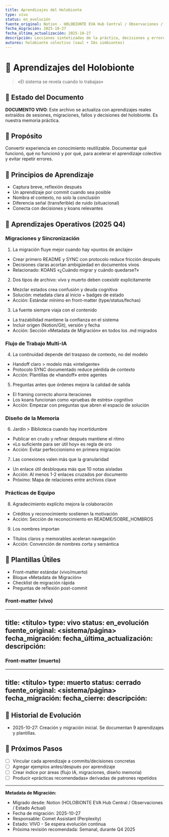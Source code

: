```yaml
---
title: Aprendizajes del Holobionte
type: vivo
status: en_evolución
fuente_original: Notion - HOLOBIONTE EVA Hub Central / Observaciones / Estado Actual
fecha_migración: 2025-10-27
fecha_última_actualización: 2025-10-27
descripción: Lecciones sintetizadas de la práctica, decisiones y errores del holobionte
autores: holobionte colectivo (saul + IAs simbiontes)
---
```


# 📘 Aprendizajes del Holobionte

> «El sistema se revela cuando lo trabajas»

## 🌟 Estado del Documento

**DOCUMENTO VIVO**: Este archivo se actualiza con aprendizajes reales extraídos de sesiones, migraciones, fallos y decisiones del holobionte. Es nuestra memoria práctica.

## 🎯 Propósito

Convertir experiencia en conocimiento reutilizable. Documentar qué funcionó, qué no funcionó y por qué, para acelerar el aprendizaje colectivo y evitar repetir errores.

## 🔎 Principios de Aprendizaje

- Captura breve, reflexión después
- Un aprendizaje por commit cuando sea posible
- Nombra el contexto, no solo la conclusión
- Diferencia señal (transferible) de ruido (situacional)
- Conecta con decisiones y koans relevantes

## 📌 Aprendizajes Operativos (2025 Q4)

### Migraciones y Sincronización

1) La migración fluye mejor cuando hay «puntos de anclaje»
- Crear primero README y SYNC con protocolo reduce fricción después
- Decisiones claras acortan ambigüedad en documentos vivos
- Relacionado: KOANS «¿Cuándo migrar y cuándo quedarse?»

2) Dos tipos de archivo: vivo y muerto deben coexistir explícitamente
- Mezclar estados crea confusión y deuda cognitiva
- Solución: metadata clara al inicio + badges de estado
- Acción: Estándar mínimo en front-matter (type/status/fechas)

3) La fuente siempre viaja con el contenido
- La trazabilidad mantiene la confianza en el sistema
- Incluir origen (Notion/Git), versión y fecha
- Acción: Sección «Metadata de Migración» en todos los .md migrados

### Flujo de Trabajo Multi-IA

4) La continuidad depende del traspaso de contexto, no del modelo
- Handoff claro > modelo más «inteligente»
- Protocolo SYNC documentado reduce pérdida de contexto
- Acción: Plantillas de «handoff» entre agentes

5) Preguntas antes que órdenes mejora la calidad de salida
- El framing correcto ahorra iteraciones
- Los koans funcionan como «pruebas de estrés» cognitivo
- Acción: Empezar con preguntas que abren el espacio de solución

### Diseño de la Memoria

6) Jardín > Biblioteca cuando hay incertidumbre
- Publicar en crudo y refinar después mantiene el ritmo
- «Lo suficiente para ser útil hoy» es regla de oro
- Acción: Evitar perfeccionismo en primera migración

7) Las conexiones valen más que la granularidad
- Un enlace útil desbloquea más que 10 notas aisladas
- Acción: Al menos 1-2 enlaces cruzados por documento
- Próximo: Mapa de relaciones entre archivos clave

### Prácticas de Equipo

8) Agradecimiento explícito mejora la colaboración
- Créditos y reconocimiento sostienen la motivación
- Acción: Sección de reconocimiento en README/SOBRE_HOMBROS

9) Los nombres importan
- Títulos claros y memorables aceleran navegación
- Acción: Convención de nombres corta y semántica

## 🧰 Plantillas Útiles

- Front-matter estándar (vivo/muerto)
- Bloque «Metadata de Migración»
- Checklist de migración rápida
- Preguntas de reflexión post-commit

### Front-matter (vivo)

---
title: <título>
type: vivo
status: en_evolución
fuente_original: <sistema/página>
fecha_migración: <YYYY-MM-DD>
fecha_última_actualización: <YYYY-MM-DD>
descripción: <breve>
---

### Front-matter (muerto)

---
title: <título>
type: muerto
status: cerrado
fuente_original: <sistema/página>
fecha_migración: <YYYY-MM-DD>
fecha_cierre: <YYYY-MM-DD>
descripción: <breve>
---

## 🔄 Historial de Evolución

- 2025-10-27: Creación y migración inicial. Se documentan 9 aprendizajes y plantillas.

## 🌱 Próximos Pasos

- [ ] Vincular cada aprendizaje a commits/decisiones concretas
- [ ] Agregar ejemplos antes/después por aprendizaje
- [ ] Crear índice por áreas (flujo IA, migraciones, diseño memoria)
- [ ] Producir «prácticas recomendadas» derivadas de patrones repetidos

---

**Metadata de Migración:**
- Migrado desde: Notion (HOLOBIONTE EVA Hub Central / Observaciones / Estado Actual)
- Fecha de migración: 2025-10-27
- Responsable: Comet Assistant (Perplexity)
- Estado: VIVO - Se espera evolución continua
- Próxima revisión recomendada: Semanal, durante Q4 2025
